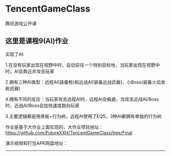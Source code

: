 # TencentGameClass
腾讯游戏公开课


这里是课程9(AI)作业
-------

实现了AI:

1.在没有玩家出现在视野中时，自动前往一个特别目标地，当玩家出现在视野中时，AI会靠近并攻击玩家

2.拥有三种AI类型：远程AI(装备枪)和近战AI(装备近战武器)，小Boss(装备火焰发射武器)

4.拥有不同的反应：当玩家攻击远程AI时，远程AI会躲避，当攻击近战AI/Boss时，近战AI/Boss会加快速度跑向玩家

3.主要逻辑都是用黑板+行为树，远程AI使用了EQS，3种AI都拥有单独的行为树



作业是基于大作业上面实现的，大作业项目地址：https://github.com/FutureXXH/TencentGameClass/tree/Final 

演示视频和打包APK网盘地址：

-------


